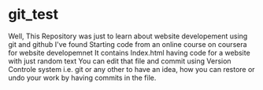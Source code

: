 # git_test

Well, This Repository was just to learn about website developement using git and github
I've found Starting code from an online course on coursera for website developemnet
It contains Index.html having code for a website with just random text
You can edit that file and commit using Version Controle system i.e. git or any other to have an idea, how you can restore or undo your work by having commits in the file.
